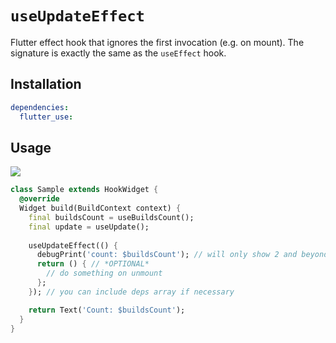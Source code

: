 # `useUpdateEffect`

Flutter effect hook that ignores the first invocation (e.g. on mount). The signature is exactly the same as the `useEffect` hook.

## Installation

```yaml
dependencies:
  flutter_use:
```

## Usage

[![](https://img.shields.io/badge/demo-%20%20%20%F0%9F%9A%80-green.svg)](https://dartpad.dev/?id=724fee007fe78419fde61f185b83095b&null_safety=true)

```dart
class Sample extends HookWidget {
  @override
  Widget build(BuildContext context) {
    final buildsCount = useBuildsCount();
    final update = useUpdate();
    
    useUpdateEffect(() {
      debugPrint('count: $buildsCount'); // will only show 2 and beyond
      return () { // *OPTIONAL*
        // do something on unmount
      };
    }); // you can include deps array if necessary

    return Text('Count: $buildsCount');
  }
}
```
